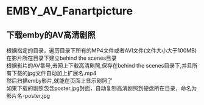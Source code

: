 # EMBY_AV_Fanartpicture
## 下载emby的AV高清剧照<br>
根据指定的目录，遍历目录下所有的MP4文件或者AVI文件(文件大小大于100MB)<br>
在影片所在目录下建立behind the scenes目录<br>
根据影片的AV番号,去网上下载高清剧照,保存在behind the scenes目录下,并且所有下载的jpg文件自动加上扩展名.mp4<br>
然后扫描emby影片,就能在页面上显示剧照了<br>
如果下载的剧照包含poster.jpg封面，自动复制高清剧照到硬盘所在目录，命名为影片名-poster.jpg<br>

